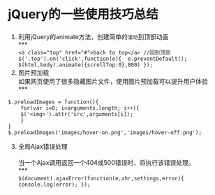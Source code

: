 # jQuery的一些使用技巧总结
###
1. 利用jQuery的animate方法，创建简单的`滚动`到顶部动画<br>
  ***<br>
	`<a class="top" href="#">back to top</a>
	//回到顶部  
	$('.top').on('click',function(e){ 
		e.preventDefault();
		$(html,body).animate({scrollTop:0},800)
	});`
2. 图片预加载<br>
  如果网页使用了很多隐藏图片文件，使用图片预加载可以提升用户体验    
  ***<br>
```
$.preloadImages = function(){
	for(var i=0; i<arguments.length; i++){
	$('<img>').attr('src',arguments[i]);
	}
}
$.preloadImages('images/hover-on.png','images/hover-off.png');
```
3. 全局Ajax错误处理<br>  
  当一个Ajax调用返回一个404或500错误时，将执行该错误处理。   
  ***<br>
	`$(document).ajaxError(function(e,xhr,settings,error){
		console.log(error);
	});`
